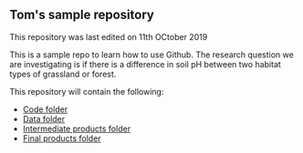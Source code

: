 ## Tom's sample repository

This repository was last edited on 11th OCtober 2019

This is a sample repo to learn how to use Github. The research question we are investigating is if there is a difference in soil pH between two habitat types of grassland or forest.

This repository will contain the following:

- [Code folder](code)
- [Data folder](data)
- [Intermediate products folder](intermediate-products)
- [Final products folder](final-products)

